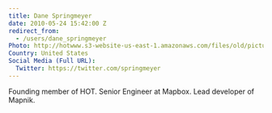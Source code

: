 ```yaml
---
title: Dane Springmeyer
date: 2010-05-24 15:42:00 Z
redirect_from:
  - /users/dane_springmeyer
Photo: http://hotwww.s3-website-us-east-1.amazonaws.com/files/old/pictures/picture-6-1432176580.jpg
Country: United States
Social Media (Full URL):
  Twitter: https://twitter.com/springmeyer
---
```


<p>Founding member of HOT. Senior Engineer at Mapbox. Lead developer of Mapnik.</p>

